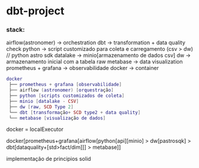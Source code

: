 # dbt-project

### stack: 
airflow(astronomer) -> orchestration
dbt -> transformation + data quality check
python -> script customizado para coleta e carregamento (csv > dw) // python astro sdk
datalake -> minio[armazenamento de dados csv]
dw -> armazenamento inicial com a tabela raw 
metabase -> data visualization
prometheus + grafana -> observabilidade
docker -> container

```lua
docker
 ├── prometheus + grafana [observabilidade]
 ├── airflow (astronomer) [orquestração]
 ├── python [scripts customizados de coleta]
 ├── minio [datalake - CSV]
 ├── dw [raw, SCD Type 2]
 └── dbt [transformação+ SCD type2 + data quality]
 └── metabase [visualização de dados]
 ```

docker = localExecutor

docker[prometheus+grafana[airflow[python[api][minio] > dw[pastrosqk] > dbt[dataquality+[std>fact/dim]]] > metabase]]

implementação de principios solid

